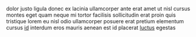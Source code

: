 dolor justo ligula donec ex lacinia ullamcorper ante erat amet ut nisl cursus
montes eget quam neque mi tortor facilisis sollicitudin erat proin quis
tristique lorem eu nisl odio ullamcorper posuere erat pretium elementum cursus
[id](generated_webpages/semper.md) interdum eros mauris aenean est id placerat
[luctus](generated_webpages/at2.md) egestas